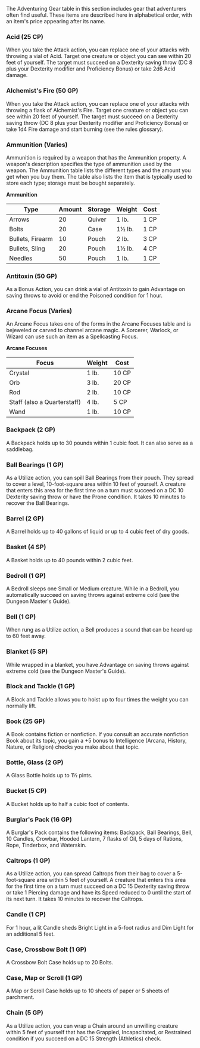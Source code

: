 The Adventuring Gear table in this section includes gear that adventurers often find useful. These items are described here in alphabetical order, with an item's price appearing after its name.

### Acid (25 CP)
When you take the Attack action, you can replace one of your attacks with throwing a vial of Acid. Target one creature or object you can see within 20 feet of yourself. The target must succeed on a Dexterity saving throw (DC 8 plus your Dexterity modifier and Proficiency Bonus) or take 2d6 Acid damage.

### Alchemist's Fire (50 GP)
When you take the Attack action, you can replace one of your attacks with throwing a flask of Alchemist's Fire. Target one creature or object you can see within 20 feet of yourself. The target must succeed on a Dexterity saving throw (DC 8 plus your Dexterity modifier and Proficiency Bonus) or take 1d4 Fire damage and start burning (see the rules glossary).

### Ammunition (Varies)
Ammunition is required by a weapon that has the Ammunition property. A weapon's description specifies the type of ammunition used by the weapon. The Ammunition table lists the different types and the amount you get when you buy them. The table also lists the item that is typically used to store each type; storage must be bought separately.

**Ammunition**

| Type            | Amount | Storage | Weight | Cost |
|-----------------|--------|---------|--------|------|
| Arrows          | 20     | Quiver  | 1 lb.  | 1 CP |
| Bolts           | 20     | Case    | 1½ lb. | 1 CP |
| Bullets, Firearm| 10     | Pouch   | 2 lb.  | 3 CP |
| Bullets, Sling  | 20     | Pouch   | 1½ lb. | 4 CP |
| Needles         | 50     | Pouch   | 1 lb.  | 1 CP |

### Antitoxin (50 GP)
As a Bonus Action, you can drink a vial of Antitoxin to gain Advantage on saving throws to avoid or end the Poisoned condition for 1 hour.

### Arcane Focus (Varies)
An Arcane Focus takes one of the forms in the Arcane Focuses table and is bejeweled or carved to channel arcane magic. A Sorcerer, Warlock, or Wizard can use such an item as a Spellcasting Focus.

**Arcane Focuses**

| Focus          | Weight | Cost  |
|----------------|--------|-------|
| Crystal        | 1 lb.  | 10 CP |
| Orb            | 3 lb.  | 20 CP |
| Rod            | 2 lb.  | 10 CP |
| Staff (also a Quarterstaff) | 4 lb.  | 5 CP  |
| Wand           | 1 lb.  | 10 CP |

### Backpack (2 GP)
A Backpack holds up to 30 pounds within 1 cubic foot. It can also serve as a saddlebag.

### Ball Bearings (1 GP)
As a Utilize action, you can spill Ball Bearings from their pouch. They spread to cover a level, 10-foot-square area within 10 feet of yourself. A creature that enters this area for the first time on a turn must succeed on a DC 10 Dexterity saving throw or have the Prone condition. It takes 10 minutes to recover the Ball Bearings.

### Barrel (2 GP)
A Barrel holds up to 40 gallons of liquid or up to 4 cubic feet of dry goods.

### Basket (4 SP)
A Basket holds up to 40 pounds within 2 cubic feet.

### Bedroll (1 GP)
A Bedroll sleeps one Small or Medium creature. While in a Bedroll, you automatically succeed on saving throws against extreme cold (see the Dungeon Master's Guide).

### Bell (1 GP)
When rung as a Utilize action, a Bell produces a sound that can be heard up to 60 feet away.

### Blanket (5 SP)
While wrapped in a blanket, you have Advantage on saving throws against extreme cold (see the Dungeon Master's Guide).

### Block and Tackle (1 GP)
A Block and Tackle allows you to hoist up to four times the weight you can normally lift.

### Book (25 GP)
A Book contains fiction or nonfiction. If you consult an accurate nonfiction Book about its topic, you gain a +5 bonus to Intelligence (Arcana, History, Nature, or Religion) checks you make about that topic.

### Bottle, Glass (2 GP)
A Glass Bottle holds up to 1½ pints.

### Bucket (5 CP)
A Bucket holds up to half a cubic foot of contents.

### Burglar's Pack (16 GP)
A Burglar's Pack contains the following items: Backpack, Ball Bearings, Bell, 10 Candles, Crowbar, Hooded Lantern, 7 flasks of Oil, 5 days of Rations, Rope, Tinderbox, and Waterskin.

### Caltrops (1 GP)
As a Utilize action, you can spread Caltrops from their bag to cover a 5-foot-square area within 5 feet of yourself. A creature that enters this area for the first time on a turn must succeed on a DC 15 Dexterity saving throw or take 1 Piercing damage and have its Speed reduced to 0 until the start of its next turn. It takes 10 minutes to recover the Caltrops.

### Candle (1 CP)
For 1 hour, a lit Candle sheds Bright Light in a 5-foot radius and Dim Light for an additional 5 feet.

### Case, Crossbow Bolt (1 GP)
A Crossbow Bolt Case holds up to 20 Bolts.

### Case, Map or Scroll (1 GP)
A Map or Scroll Case holds up to 10 sheets of paper or 5 sheets of parchment.

### Chain (5 GP)
As a Utilize action, you can wrap a Chain around an unwilling creature within 5 feet of yourself that has the Grappled, Incapacitated, or Restrained condition if you succeed on a DC 15 Strength (Athletics) check.